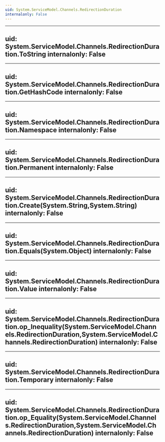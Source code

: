 ```yaml
---
uid: System.ServiceModel.Channels.RedirectionDuration
internalonly: False
---
```


---
uid: System.ServiceModel.Channels.RedirectionDuration.ToString
internalonly: False
---

---
uid: System.ServiceModel.Channels.RedirectionDuration.GetHashCode
internalonly: False
---

---
uid: System.ServiceModel.Channels.RedirectionDuration.Namespace
internalonly: False
---

---
uid: System.ServiceModel.Channels.RedirectionDuration.Permanent
internalonly: False
---

---
uid: System.ServiceModel.Channels.RedirectionDuration.Create(System.String,System.String)
internalonly: False
---

---
uid: System.ServiceModel.Channels.RedirectionDuration.Equals(System.Object)
internalonly: False
---

---
uid: System.ServiceModel.Channels.RedirectionDuration.Value
internalonly: False
---

---
uid: System.ServiceModel.Channels.RedirectionDuration.op_Inequality(System.ServiceModel.Channels.RedirectionDuration,System.ServiceModel.Channels.RedirectionDuration)
internalonly: False
---

---
uid: System.ServiceModel.Channels.RedirectionDuration.Temporary
internalonly: False
---

---
uid: System.ServiceModel.Channels.RedirectionDuration.op_Equality(System.ServiceModel.Channels.RedirectionDuration,System.ServiceModel.Channels.RedirectionDuration)
internalonly: False
---
